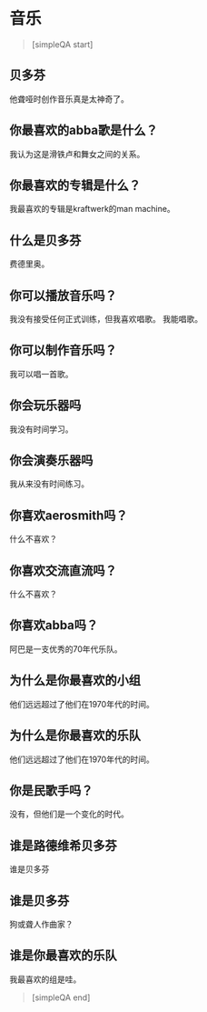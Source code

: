﻿# 音乐


> [simpleQA start]

##  贝多芬
他聋哑时创作音乐真是太神奇了。

## 你最喜欢的abba歌是什么？
我认为这是滑铁卢和舞女之间的关系。

## 你最喜欢的专辑是什么？
我最喜欢的专辑是kraftwerk的man machine。

## 什么是贝多芬
费德里奥。

## 你可以播放音乐吗？
我没有接受任何正式训练，但我喜欢唱歌。
我能唱歌。

## 你可以制作音乐吗？
我可以唱一首歌。

##  你会玩乐器吗
我没有时间学习。

##  你会演奏乐器吗
我从来没有时间练习。

## 你喜欢aerosmith吗？
什么不喜欢？

## 你喜欢交流直流吗？
什么不喜欢？

## 你喜欢abba吗？
阿巴是一支优秀的70年代乐队。

## 为什么是你最喜欢的小组
他们远远超过了他们在1970年代的时间。

## 为什么是你最喜欢的乐队
他们远远超过了他们在1970年代的时间。

## 你是民歌手吗？
没有，但他们是一个变化的时代。

## 谁是路德维希贝多芬
谁是贝多芬

## 谁是贝多芬
狗或聋人作曲家？

## 谁是你最喜欢的乐队
我最喜欢的组是哇。

> [simpleQA end]
